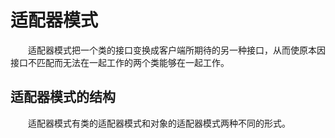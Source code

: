 # 适配器模式
　　适配器模式把一个类的接口变换成客户端所期待的另一种接口，从而使原本因接口不匹配而无法在一起工作的两个类能够在一起工作。

## 适配器模式的结构
　　适配器模式有类的适配器模式和对象的适配器模式两种不同的形式。    